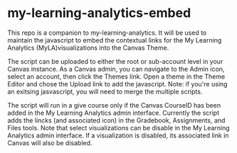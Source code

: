 # my-learning-analytics-embed
This repo is a companion to my-learning-analytics. It will be used to maintain the javascript to embed the contextual links for the My Learning Analytics (MyLA)visualizations into the Canvas Theme.

The script can be uploaded to either the root or sub-account level in your Canvas instance. As a Canvas admin, you can navigate to the Admin icon, select an account, then click the Themes link. Open a theme in the Theme Editor and chose the Upload link to add the javascript. Note: if you're using an exitsing jasvascript, you will need to merge the multiple scripts.

The script will run in a give course only if the Canvas CourseID has been added in the My Learning Analytics admin interface. Currently the script adds the lincks (and associated icon) in the Gradebook, Assignments, and Files tools. Note that select visualizations can be disable in the My Learning Analytics admin interface. If a visualization is disabled, its associated link in Canvas will also be disabled.
